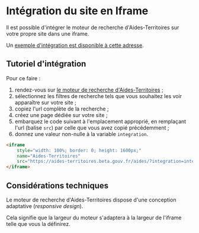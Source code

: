 # Intégration du site en Iframe

Il est possible d'intégrer le moteur de recherche d'Aides-Territoires sur votre propre site dans une iframe.

Un [exemple d'intégration est disponible à cette adresse](http://integration-aides-territoires.jouannic.fr/integration/guyane/).

## Tutoriel d'intégration

Pour ce faire :

 1. rendez-vous sur [le moteur de recherche d'Aides-Territoires](https://aides-territoires.beta.gouv.fr/aides/) ;
 1. sélectionnez les filtres de recherche tels que vous souhaitez les voir apparaître sur votre site ;
 1. copiez l'url complète de la recherche ;
 1. créez une page dédiée sur votre site ;
 1. embarquez le code suivant à l'emplacement approprié, en remplaçant l'url (balise `src`) par celle que vous avez copié précédemment ;
 1. donnez une valeur non-nulle à la variable `integration`.

```html
<iframe
    style="width: 100%; border: 0; height: 1600px;"
    name="Aides-Territoires"
    src="https://aides-territoires.beta.gouv.fr/aides/?integration=integration&perimeter=70960-guyane">
</iframe>
```

## Considérations techniques

Le moteur de recherche d'Aides-Territoires dispose d'une conception adaptative (*responsive design*).

Cela signifie que la largeur du moteur s'adaptera à la largeur de l'iframe telle que vous la définirez.